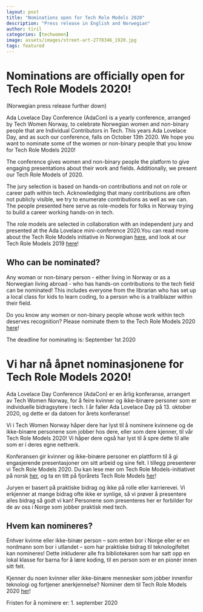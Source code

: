 ```yaml
---
layout: post
title: "Nominations open for Tech Role Models 2020"
description: "Press release in English and Norwegian"
author: tiril
categories: [techwomen]
image: assets/images/street-art-2778346_1920.jpg
tags: featured
---
```


# Nominations are officially open for Tech Role Models 2020!

(Norwegian press release further down)

Ada Lovelace Day Conference (AdaCon) is a yearly conference, arranged by Tech Women Norway, to celebrate Norwegian women and non-binary people that are Individual Contributors in Tech. This years Ada Lovelace Day, and as such our conference, falls on October 13th 2020. We hope you want to nominate some of the women or non-binary people that you know for Tech Role Models 2020!

The conference gives women and non-binary people the platform to give engaging presentations about their work and fields. Additionally, we present our Tech Role Models of 2020.

The jury selection is based on hands-on contributions and not on role or career path within tech. Acknowledging that many contributions are often not publicly visible, we try to enumerate contributions as well as we can. The people presented here serve as role-models for folks in Norway trying to build a career working hands-on in tech.

The role models are selected in collaboration with an independent jury and presented at the Ada Lovelace mini-conference 2020.You can read more about the Tech Role Models initiative in Norwegian [here][1], and look at our Tech Role Models 2019 [here][2]!

## Who can be nominated?

Any woman or non-binary person - either living in Norway or as a Norwegian living abroad - who has hands-on contributions to the tech field can be nominated! This includes everyone from the librarian who has set up a local class for kids to learn coding, to a person who is a trailblazer within their field.

Do you know any women or non-binary people whose work within tech deserves recognition? Please nominate them to the Tech Role Models 2020 [here][3]!

The deadline for nominating is: September 1st 2020

# Vi har nå åpnet nominasjonene for Tech Role Models 2020!

Ada Lovelace Day Conference (AdaCon) er en årlig konferanse, arrangert av Tech Women Norway, for å feire kvinner og ikke-binære personer som er individuelle bidragsytere i tech. I år faller Ada Lovelace Day på 13. oktober 2020, og dette er da datoen for årets konferanse!

Vi i Tech Women Norway håper dere har lyst til å nominere kvinnene og de ikke-binære personene som jobber hos dere, eller som dere kjenner, til vår Tech Role Models 2020! Vi håper dere også har lyst til å spre dette til alle som er i deres egne nettverk.

Konferansen gir kvinner og ikke-binære personer en plattform til å gi engasjerende presentasjoner om sitt arbeid og sine felt. I tillegg presenterer vi Tech Role Models 2020. Du kan lese mer om Tech Role Models-initiativet på norsk [her][1], og ta en titt på fjorårets Tech Role Models [her][2]!

Juryen er basert på praktiske bidrag og ikke på rolle eller karrierevei. Vi erkjenner at mange bidrag ofte ikke er synlige, så vi prøver å presentere alles bidrag så godt vi kan! Personene som presenteres her er forbilder for de av oss i Norge som jobber praktisk med tech.

## Hvem kan nomineres?

Enhver kvinne eller ikke-binær person – som enten bor i Norge eller er en nordmann som bor i utlandet – som har praktiske bidrag til teknologifeltet kan nomineres! Dette inkluderer alle fra bibliotekaren som har satt opp en lokal klasse for barna for å lære koding, til en person som er en pionér innen sitt felt.

Kjenner du noen kvinner eller ikke-binære mennesker som jobber innenfor teknologi og fortjener anerkjennelse? Nominer dem til Tech Role Models 2020 [her][3]!

Fristen for å nominere er: 1. september 2020


[1]: https://www.digi.no/artikler/patricia-aas-arrangerer-pris-for-kvinner-som-faktisk-jobber-i-it/471216
[2]: https://techwomen.no/tech-role-models-2019
[3]: https://docs.google.com/forms/d/1BGk-NaNSAyFt1VVSIYVqIzvs3FimtBtHvhRCri9MuN0